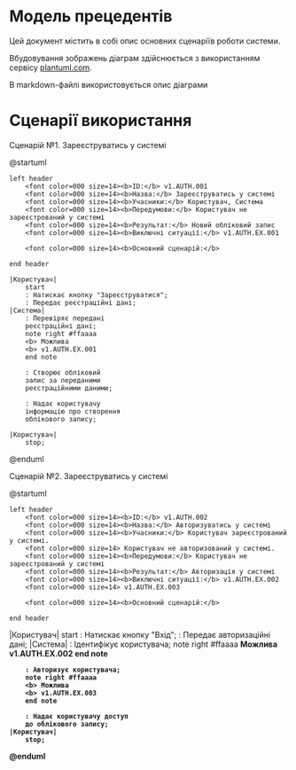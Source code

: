 # Модель прецедентів

Цей документ містить в собі опис основних сценаріїв роботи системи.

Вбудовування зображень діаграм здійснюється з використанням сервісу [plantuml.com](https://plantuml.com/).

В markdown-файлі використовується опис діаграми

# Сценарії використання

Сценарій №1. Зареєструватись у системі

@startuml

    left header
        <font color=000 size=14><b>ID:</b> v1.AUTH.001
        <font color=000 size=14><b>Назва:</b> Зареєструватись у системі
        <font color=000 size=14><b>Учасники:</b> Користувач, Система
        <font color=000 size=14><b>Передумови:</b> Користувач не зареєстрований у системі
        <font color=000 size=14><b>Результат:</b> Новий обліковий запис
        <font color=000 size=14><b>Виключні ситуації:</b> v1.AUTH.EX.001

        <font color=000 size=14><b>Основний сценарій:</b>

    end header

    |Користувач|
        start
        : Натискає кнопку "Зареєструватися";
        : Передає реєстраційні дані;
    |Система|
        : Перевіряє передані
        реєстраційні дані;
        note right #ffaaaa
        <b> Можлива
        <b> v1.AUTH.EX.001
        end note

        : Створює обліковий
        запис за переданими
        реєстраційними даними;

        : Надає користувачу
        інформацію про створення
        облікового запису;

    |Користувач|
        stop;

@enduml

Сценарій №2. Зареєструватись у системі

@startuml

    left header
        <font color=000 size=14><b>ID:</b> v1.AUTH.002
        <font color=000 size=14><b>Назва:</b> Авторизуватись у системі
        <font color=000 size=14><b>Учасники:</b> Користувач зареєстрований у системі.
        <font color=000 size=14> Користувач не авторизований у системі.
        <font color=000 size=14><b>Передумови:</b> Користувач не зареєстрований у системі
        <font color=000 size=14><b>Результат:</b> Авторизація у системі
        <font color=000 size=14><b>Виключні ситуації:</b> v1.AUTH.EX.002
        <font color=000 size=14> v1.AUTH.EX.003

        <font color=000 size=14><b>Основний сценарій:</b>

    end header

|Користувач|
start
: Натискає кнопку "Вхід";
: Передає авторизаційні дані;
|Система|
: Ідентифікує користувача;
note right #ffaaaa
<b> Можлива
<b> v1.AUTH.EX.002
end note

        : Авторизує користувача;
        note right #ffaaaa
        <b> Можлива
        <b> v1.AUTH.EX.003
        end note

        : Надає користувачу доступ
        до облікового запису;
    |Користувач|
        stop;

@enduml

